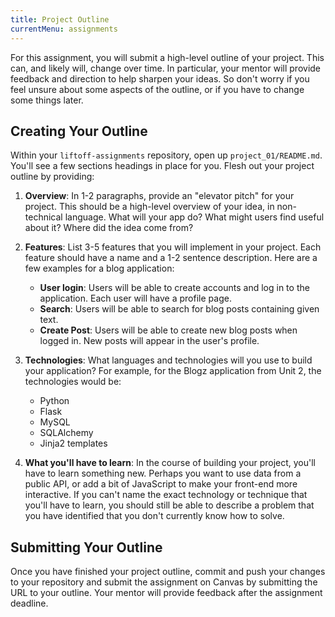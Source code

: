 ```yaml
---
title: Project Outline
currentMenu: assignments
---
```


For this assignment, you will submit a high-level outline of your project. This can, and likely will, change over time. In particular, your mentor will provide feedback and direction to help sharpen your ideas. So don't worry if you feel unsure about some aspects of the outline, or if you have to change some things later.

## Creating Your Outline

Within your `liftoff-assignments` repository, open up `project_01/README.md`. You'll see a few sections headings in place for you. Flesh out your project outline by providing:

1. **Overview**: In 1-2 paragraphs, provide an "elevator pitch" for your project. This should be a high-level overview of your idea, in non-technical language. What will your app do? What might users find useful about it? Where did the idea come from?

2. **Features**: List 3-5 features that you will implement in your project. Each feature should have a name and a 1-2 sentence description. Here are a few examples for a blog application:
    - **User login**: Users will be able to create accounts and log in to the application. Each user will have a profile page.
    - **Search**: Users will be able to search for blog posts containing given text.
    - **Create Post**: Users will be able to create new blog posts when logged in. New posts will appear in the user's profile.

3. **Technologies**: What languages and technologies will you use to build your application? For example, for the Blogz application from Unit 2, the technologies would be:
    - Python
    - Flask
    - MySQL
    - SQLAlchemy
    - Jinja2 templates

4. **What you'll have to learn**: In the course of building your project, you'll have to learn something new. Perhaps you want to use data from a public API, or add a bit of JavaScript to make your front-end more interactive. If you can't name the exact technology or technique that you'll have to learn, you should still be able to describe a problem that you have identified that you don't currently know how to solve.

## Submitting Your Outline

Once you have finished your project outline, commit and push your changes to your repository and submit the assignment on Canvas by submitting the URL to your outline. Your mentor will provide feedback after the assignment deadline.
